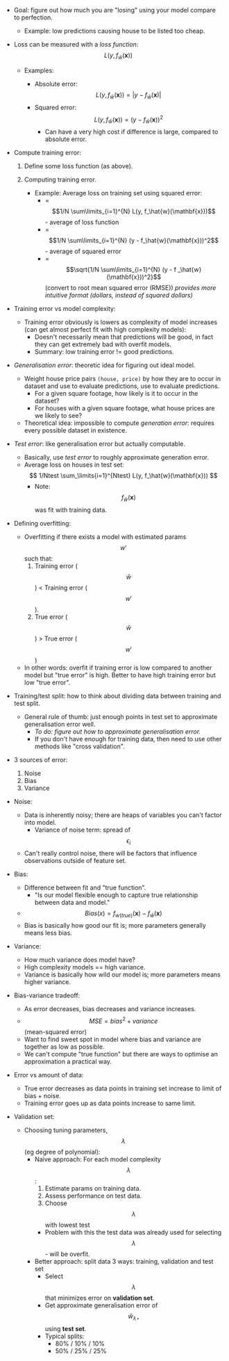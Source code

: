 * Goal: figure out how much you are "losing" using your model compare to perfection.

	* Example: low predictions causing house to be listed too cheap.

* Loss can be measured with a *loss function*: $$ L(y, f_\hat{w}(\mathbf{x})) $$

	* Examples:

	   * Absolute error:  $$ L(y, f_\hat{w}(\mathbf{x})) = |y - f_\hat{w}(\mathbf{x})| $$
	   * Squared error: $$ L(y, f_\hat{w}(\mathbf{x})) = (y - f_\hat{w}(\mathbf{x}))^2 $$
		   * Can have a very high cost if difference is large, compared to absolute error.

* Compute training error:

  1. Define some loss function (as above).
  2. Computing training error.
  
	  * Example: Average loss on training set using squared error: 
	      * = $$1/N \sum\limits_{i=1}^{N} L(y, f_\hat{w}(\mathbf{x}))$$ - average of loss function
	      * = $$1/N \sum\limits_{i=1}^{N} (y - f_\hat{w}(\mathbf{x}))^2$$ - average of squared error
	      * = $$\sqrt{1/N \sum\limits_{i=1}^{N} (y - f _\hat{w}(\mathbf{x}))^2}$$ (convert to root mean squared error (RMSE))
		     *provides more intuitive format (dollars, instead of squared dollars)*

* Training error vs model complexity:

	* Training error obviously is lowers as complexity of model increases (can get almost perfect fit with high complexity models):
		* Doesn't necessarily mean that predictions will be good, in fact they can get extremely bad with overfit models.
	   * Summary:  low training error != good predictions.

* *Generalisation error*: theoretic idea for figuring out ideal model.

	* Weight house price pairs ``(house, price)`` by how they are to occur in dataset and use to evaluate predictions, use to evaluate predictions.
		*  For a given square footage, how likely is it to occur in the dataset?
		* For houses with a given square footage, what house prices are we likely to see? 
	*	Theoretical idea: impossible to compute *generation error*: requires every possible dataset in existence.

* *Test error*: like generalisation error but actually computable.

	* Basically, use *test error* to roughly approximate generation error.
	* Average loss on houses in test set: $$ 1/Ntest \sum_\limits{i=1}^{Ntest} L(y, f_\hat{w}(\mathbf{x})) $$
		* Note: $$ f_\hat{w}(\mathbf{x}) $$  was fit with training data.

* Defining overfitting:

	* Overfitting if there exists a model with estimated params $$w'$$ such that:
		1. Training error ($$\hat{w}$$) < Training error ($$w'$$).
		2. True  error ($$\hat{w}$$) > True error ($$w'$$)
	* In other words: overfit if training error is low compared to another model but "true error" is high. Better to have high training error but low "true error".

* Training/test split: how to think about dividing data between training and test split.
	*  General rule of thumb: just enough points in test set to approximate generalisation error well.
		* *To do: figure out how to approximate generalisation error.*
		* If you don't have enough for training data, then need to use other methods like "cross validation".

* 3 sources of error:
	1. Noise
	2. Bias
	3. Variance

* Noise:
    * Data is inherently noisy; there are heaps of variables you can't factor into model.
        * Variance of noise term: spread of $$\epsilon_i$$
    * Can't really control noise, there will be factors that influence observations outside of feature set.

* Bias:
	* Difference between fit and "true function".
		* "Is our model flexible enough to capture true relationship between data and model."
	* $$ Bias(x) = f_{w(true)}(\mathbf{x}) - f_\hat{w}(\mathbf{x}) $$	 
	* Bias is basically how good our fit is; more parameters generally means less bias.

* Variance:
	* How much variance does model have?
	* High complexity models == high variance.  
	* Variance is basically how wild our model is; more parameters means higher variance.

* Bias-variance tradeoff:
	* As error decreases, bias decreases and variance increases.
	* $$ MSE = bias^2 + variance $$ (mean-squared error)
	* Want to find sweet spot in model where bias and variance are together as low as possible.
	* We can't compute "true function" but there are ways to optimise an approximation a practical way.

* Error vs amount of data:
	* True error decreases as data points in training set increase to limit of bias + noise.
	* Training error goes up as data points increase to same limit.

* Validation set:
	* Choosing tuning parameters, $$ \lambda $$ (eg degree of polynomial):
		* Naive approach: For each model complexity $$ \lambda $$:
			1. Estimate params on training data.
			2. Assess performance on test data.
			3. Choose $$ \lambda $$ with lowest test
			* Problem with this the test data was already used for selecting $$  \lambda $$ - will be overfit.
		* Better approach: split data 3 ways: training, validation and test set
			* Select $$ \lambda $$ that minimizes error on **validation set**.
			* Get approximate generalisation error of $$  \hat{w}_{\lambda\star} $$   using **test set**.
			* Typical splits:
				* 80% / 10% / 10%
				* 50% / 25% / 25%

